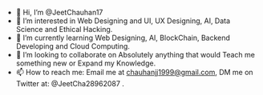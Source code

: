- 👋 Hi, I’m @JeetChauhan17
- 👀 I’m interested in Web Designing and UI, UX Designing,  AI, Data Science and Ethical Hacking.
- 🌱 I’m currently learning Web Designing, AI, BlockChain, Backend Developing and Cloud Computing.
- 💞️ I’m looking to collaborate on Absolutely anything that would Teach me something new or Expand my Knowledge. 
- 📫 How to reach me: Email me at chauhanjj1999@gmail.com, DM me on Twitter at: @JeetCha28962087 .  

<!---
JeetChauhan17/JeetChauhan17 is a ✨ special ✨ repository because its `README.md` (this file) appears on your GitHub profile.
You can click the Preview link to take a look at your changes.
--->
